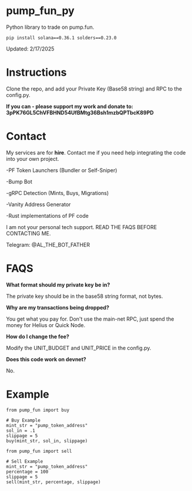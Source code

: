 # pump_fun_py

Python library to trade on pump.fun. 

```
pip install solana==0.36.1 solders==0.23.0
```

Updated: 2/17/2025


# Instructions

Clone the repo, and add your Private Key (Base58 string) and RPC to the config.py.

**If you can - please support my work and donate to: 3pPK76GL5ChVFBHND54UfBMtg36Bsh1mzbQPTbcK89PD**


# Contact

My services are for **hire**. Contact me if you need help integrating the code into your own project. 

-PF Token Launchers (Bundler or Self-Sniper)

-Bump Bot

-gRPC Detection (Mints, Buys, Migrations)

-Vanity Address Generator

-Rust implementations of PF code

I am not your personal tech support. READ THE FAQS BEFORE CONTACTING ME. 

Telegram: @AL_THE_BOT_FATHER


# FAQS

**What format should my private key be in?** 

The private key should be in the base58 string format, not bytes. 

**Why are my transactions being dropped?** 

You get what you pay for. Don't use the main-net RPC, just spend the money for Helius or Quick Node.

**How do I change the fee?** 

Modify the UNIT_BUDGET and UNIT_PRICE in the config.py. 

**Does this code work on devnet?**

No. 

# Example

```
from pump_fun import buy

# Buy Example
mint_str = "pump_token_address"
sol_in = .1
slippage = 5
buy(mint_str, sol_in, slippage)
```

```
from pump_fun import sell

# Sell Example
mint_str = "pump_token_address"
percentage = 100
slippage = 5
sell(mint_str, percentage, slippage)
```
